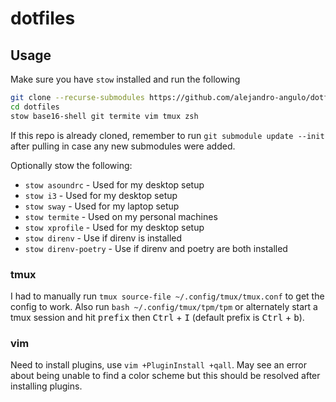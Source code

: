 # dotfiles

## Usage

Make sure you have `stow` installed and run the following

```bash
git clone --recurse-submodules https://github.com/alejandro-angulo/dotfiles
cd dotfiles
stow base16-shell git termite vim tmux zsh
```

If this repo is already cloned, remember to run `git submodule update --init`
after pulling in case any new submodules were added.

Optionally stow the following:

- `stow asoundrc` - Used for my desktop setup
- `stow i3` - Used for my desktop setup
- `stow sway` - Used for my laptop setup
- `stow termite` - Used on my personal machines
- `stow xprofile` - Used for my desktop setup
- `stow direnv` - Use if direnv is installed
- `stow direnv-poetry` - Use if direnv and poetry are both installed

### tmux

I had to manually run `tmux source-file ~/.config/tmux/tmux.conf` to get the
config to work. Also run `bash ~/.config/tmux/tpm/tpm` or alternately start a
tmux session and hit <kbd>prefix</kbd> then <kbd>Ctrl</kbd> + <kbd>I</kbd>
(default prefix is <kbd>Ctrl</kbd> + <kbd>b</kbd>).

### vim

Need to install plugins, use `vim +PluginInstall +qall`. May see an error about
being unable to find a color scheme but this should be resolved after
installing plugins.

